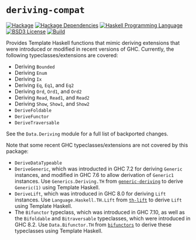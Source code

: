 # `deriving-compat`
[![Hackage](https://img.shields.io/hackage/v/deriving-compat.svg)][Hackage: deriving-compat]
[![Hackage Dependencies](https://img.shields.io/hackage-deps/v/deriving-compat.svg)](http://packdeps.haskellers.com/reverse/deriving-compat)
[![Haskell Programming Language](https://img.shields.io/badge/language-Haskell-blue.svg)][Haskell.org]
[![BSD3 License](http://img.shields.io/badge/license-BSD3-brightgreen.svg)][tl;dr Legal: BSD3]
[![Build](https://img.shields.io/travis/haskell-compat/deriving-compat.svg)](https://travis-ci.org/haskell-compat/deriving-compat)

[Hackage: deriving-compat]:
  http://hackage.haskell.org/package/deriving-compat
  "deriving-compat package on Hackage"
[Haskell.org]:
  http://www.haskell.org
  "The Haskell Programming Language"
[tl;dr Legal: BSD3]:
  https://tldrlegal.com/license/bsd-3-clause-license-%28revised%29
  "BSD 3-Clause License (Revised)"

Provides Template Haskell functions that mimic deriving extensions that were introduced or modified in recent versions of GHC. Currently, the following typeclasses/extensions are covered:

* Deriving `Bounded`
* Deriving `Enum`
* Deriving `Ix`
* Deriving `Eq`, `Eq1`, and `Eq2`
* Deriving `Ord`, `Ord1`, and `Ord2`
* Deriving `Read`, `Read1`, and `Read2`
* Deriving `Show`, `Show1`, and `Show2`
* `DeriveFoldable`
* `DeriveFunctor`
* `DeriveTraversable`

See the `Data.Deriving` module for a full list of backported changes.

Note that some recent GHC typeclasses/extensions are not covered by this package:

* `DeriveDataTypeable`
* `DeriveGeneric`, which was introducted in GHC 7.2 for deriving `Generic` instances, and modified in GHC 7.6 to allow derivation of `Generic1` instances. Use `Generics.Deriving.TH` from [`generic-deriving`](http://hackage.haskell.org/package/generic-deriving) to derive `Generic(1)` using Template Haskell.
* `DeriveLift`, which was introduced in GHC 8.0 for deriving `Lift` instances. Use `Language.Haskell.TH.Lift` from [`th-lift`](http://hackage.haskell.org/package/th-lift) to derive `Lift` using Template Haskell.
* The `Bifunctor` typeclass, which was introduced in GHC 7.10, as well as the `Bifoldable` and `Bitraversable` typeclasses, which were introduced in GHC 8.2. Use `Data.Bifunctor.TH` from [`bifunctors`](http://hackage.haskell.org/package/bifunctors) to derive these typeclasses using Template Haskell.
